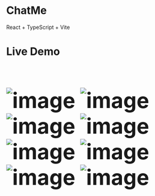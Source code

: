 # ChatMe 

React + TypeScript + Vite
<a herf="https://main--chatme-tomhong.netlify.app/"><h1>Live Demo<h1></a>

![image](https://github.com/TomYYHong/ChatMe/assets/56811243/2c36a6a8-09c6-4cc2-986a-de348a47a5f9)
![image](https://github.com/TomYYHong/ChatMe/assets/56811243/cc9927c4-0db6-4d68-af44-1bb14e000913)
![image](https://github.com/TomYYHong/ChatMe/assets/56811243/e078bba0-f383-4ded-a723-99ecd91f9bac)
![image](https://github.com/TomYYHong/ChatMe/assets/56811243/de1264e1-d71e-467f-a6a6-e75a7908c5d1)
![image](https://github.com/TomYYHong/ChatMe/assets/56811243/33db6ed9-0396-4dab-b2a7-0d245403bb9f)
![image](https://github.com/TomYYHong/ChatMe/assets/56811243/07272dfe-11b1-4273-90a9-655dcea819bd)
![image](https://github.com/TomYYHong/ChatMe/assets/56811243/c9d9f04a-a4f1-4ed3-9a79-517a37478b5a)
![image](https://github.com/TomYYHong/ChatMe/assets/56811243/05035551-2a4a-4169-a7ad-c67cf57be12b)


